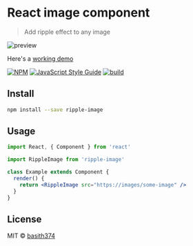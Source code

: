 # React image component

> Add ripple effect to any image

![preview](http://assets.basithkunimal.com/water-ripple.gif)

Here's a [working demo](http://water-ripple.basithkunimal.com)

[![NPM](https://img.shields.io/npm/v/ripple-image.svg)](https://www.npmjs.com/package/ripple-image) [![JavaScript Style Guide](https://img.shields.io/badge/code_style-standard-brightgreen.svg)](https://standardjs.com) [![build](https://github.com/basith374/ripple-image/actions/workflows/main.yml/badge.svg)](https://github.com/basith374/ripple-image/actions/workflows/main.yml)

## Install

```bash
npm install --save ripple-image
```

## Usage

```jsx
import React, { Component } from 'react'

import RippleImage from 'ripple-image'

class Example extends Component {
  render() {
    return <RippleImage src="https://images/some-image" />
  }
}
```

## License

MIT © [basith374](https://github.com/basith374)
